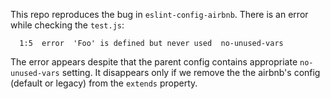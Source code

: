 This repo reproduces the bug in `eslint-config-airbnb`.
There is an error while checking the `test.js`:

```
  1:5  error  'Foo' is defined but never used  no-unused-vars
```

The error appears despite that the parent config contains appropriate `no-unused-vars` setting.
It disappears only if we remove the the airbnb's config (default or legacy) from the `extends` property.